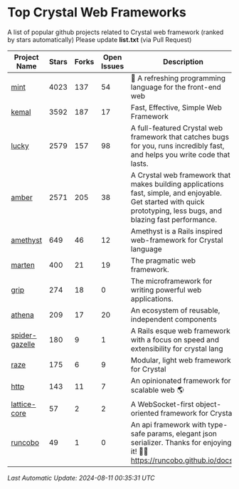 # Top Crystal Web Frameworks

A list of popular github projects related to Crystal web framework (ranked by stars automatically)
Please update **list.txt** (via Pull Request)

| Project Name | Stars | Forks | Open Issues | Description | Last Commit |
| ------------ | ----- | ----- | ----------- | ----------- | ----------- |
| [mint](https://github.com/mint-lang/mint) |4023|137|54|:leaves: A refreshing programming language for the front-end web|2024-06-18T10:00:59Z|
| [kemal](https://github.com/kemalcr/kemal) |3592|187|17|Fast, Effective, Simple Web Framework|2024-07-30T09:44:38Z|
| [lucky](https://github.com/luckyframework/lucky) |2579|157|98|A full-featured Crystal web framework that catches bugs for you, runs incredibly fast, and helps you write code that lasts.|2024-06-28T20:20:07Z|
| [amber](https://github.com/amberframework/amber) |2571|205|38|A Crystal web framework that makes building applications fast, simple, and enjoyable. Get started with quick prototyping, less bugs, and blazing fast performance.|2023-11-25T01:17:47Z|
| [amethyst](https://github.com/amethyst-framework/amethyst) |649|46|12|Amethyst is a Rails inspired web-framework for Crystal language|2018-02-10T19:35:15Z|
| [marten](https://github.com/martenframework/marten) |400|21|19|The pragmatic web framework.|2024-08-10T01:02:49Z|
| [grip](https://github.com/grip-framework/grip) |274|18|0|The microframework for writing powerful web applications.|2024-05-12T07:01:29Z|
| [athena](https://github.com/athena-framework/athena) |209|17|20|An ecosystem of reusable, independent components|2024-08-08T16:04:08Z|
| [spider-gazelle](https://github.com/spider-gazelle/spider-gazelle) |180|9|1|A Rails esque web framework with a focus on speed and extensibility for crystal lang|2024-07-28T02:09:27Z|
| [raze](https://github.com/samueleaton/raze) |175|6|9|Modular, light web framework for Crystal|2021-01-02T01:20:01Z|
| [http](https://github.com/onyxframework/http) |143|11|7|An opinionated framework for scalable web 🌎|2019-08-13T09:00:30Z|
| [lattice-core](https://github.com/jasonl99/lattice-core) |57|2|2|A WebSocket-first object-oriented framework for Crystal|2017-03-31T23:57:57Z|
| [runcobo](https://github.com/runcobo/runcobo) |49|1|0|An api framework with type-safe params, elegant json serializer. Thanks for enjoying it! 👻👻 https://runcobo.github.io/docs/|2022-03-16T06:43:35Z|

*Last Automatic Update: 2024-08-11 00:35:31 UTC*